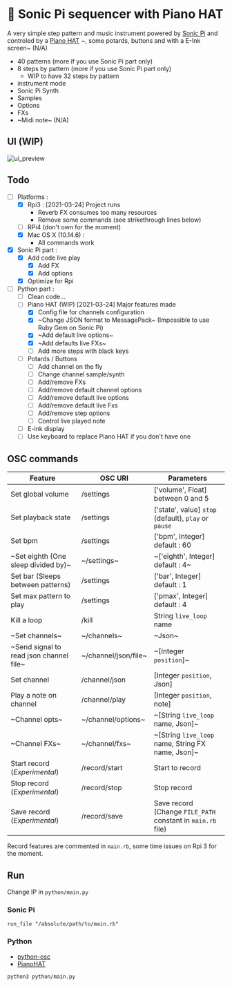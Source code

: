 # :musical_keyboard: Sonic Pi sequencer with Piano HAT

A very simple step pattern and music instrument powered by [Sonic Pi](https://sonic-pi.net/ "Sonic Pi - The Live Coding Music Synth for Everyone") and controled by a [Piano HAT](https://github.com/pimoroni/Piano-HAT "Python library and examples for Piano HAT Raspberry Pi Add-on board") ~, some potards, buttons and with a E-Ink screen~ (N/A) 

- 40 patterns (more if you use Sonic Pi part only)
- 8 steps by pattern (more if you use Sonic Pi part only)
    - WIP to have 32 steps by pattern
- instrument mode
- Sonic Pi Synth
- Samples
- Options
- FXs
- ~Midi note~ (N/A)

## UI (WIP)

![ui_preview](https://github.com/coffeecore/sonic-pi-json-sequencer/raw/master/ui.png)

## Todo

- [ ] Platforms :
    - [x] Rpi3 : [2021-03-24] Project runs
        - Reverb FX consumes too many resources
        - Remove some commands (see strikethrough lines below)
    - [ ] RPi4 (don't own for the moment)
    - [x] Mac OS X (10.14.6) :
        - All commands work
- [x] Sonic Pi part :
    - [x] Add code live play
        - [x] Add FX
        - [x] Add options
    - [x] Optimize for Rpi
- [ ] Python part :
    - [ ] Clean code...
    - [ ] Piano HAT (WIP) [2021-03-24] Major features made
        - [x] Config file for channels configuration
        - [x] ~Change JSON format to MessagePack~ (Impossible to use Ruby Gem on Sonic Pi)
        - [x] ~Add default live options~
        - [x] ~Add defaults live FXs~
        - [ ] Add more steps with black keys
    - [ ] Potards / Buttons
        - [ ] Add channel on the fly
        - [ ] Change channel sample/synth
        - [ ] Add/remove FXs
        - [ ] Add/remove default channel options
        - [ ] Add/remove default live options
        - [ ] Add/remove default live Fxs
        - [ ] Add/remove step options
        - [ ] Control live played note
    - [ ] E-ink display
    - [ ] Use keyboard to replace Piano HAT if you don't have one

## OSC commands

| Feature                            | OSC URI          | Parameters                                                  |
| ---------------------------------- | ---------------- | ----------------------------------------------------------- |
| Set global volume                  | /settings        | ['volume', Float] between 0 and 5                |
| Set playback state                 | /settings        | ['state', value] `stop` (default), `play` or `pause`        |
| Set bpm                            | /settings        | ['bpm', Integer] default : 60                               |
| ~Set eighth (One sleep divided by)~  | ~/settings~        | ~['eighth', Integer] default : 4~                             |
| Set bar (Sleeps between patterns)  | /settings        | ['bar', Integer] default : 1                                |
| Set max pattern to play            | /settings        | ['pmax', Integer] default : 4                               |
| Kill a loop                        | /kill            | String `live_loop` name                                     |
| ~Set channels~                     | ~/channels~      | ~Json~                                                      |
| ~Send signal to read json channel file~  | ~/channel/json/file~         | ~[Integer `position`]~                                  |
| Set channel                        | /channel/json         | [Integer `position`, Json]       |
| Play a note on channel  | /channel/play         | [Integer `position`, note]       |
| ~Channel opts~                       | ~/channel/options~ | ~[String `live_loop` name, Json]~                             |
| ~Channel FXs~                        | ~/channel/fxs~     | ~[String `live_loop` name, String FX name, Json]~             |
| Start record (*Experimental*)      | /record/start    | Start to record                                             |
| Stop record (*Experimental*)       | /record/stop     | Stop record                                                 |
| Save record (*Experimental*)       | /record/save     | Save record (Change `FILE_PATH` constant in `main.rb` file) |

Record features are commented in `main.rb`, some time issues on Rpi 3 for the moment.

## Run

Change IP in `python/main.py`

### Sonic Pi

`run_file "/absolute/path/to/main.rb"`

### Python

- [python-osc](https://pypi.org/project/python-osc/)
- [PianoHAT](https://github.com/pimoroni/Piano-HAT/)

`python3 python/main.py`

